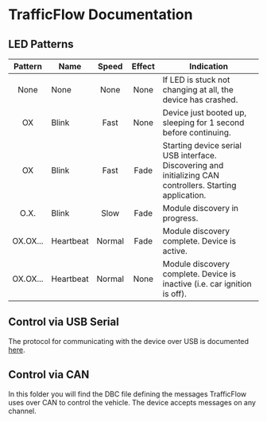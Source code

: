 # TrafficFlow Documentation

## LED Patterns

|  Pattern 	| Name      	|  Speed 	| Effect 	| Indication                                                                                                	|
|:--------:	|-----------	|:------:	|:------:	|-----------------------------------------------------------------------------------------------------------	|
|   None   	| None      	|  None  	|  None  	| If LED is stuck not changing at all, the device has crashed.                                              	|
|    OX    	| Blink     	|  Fast  	|  None  	| Device just booted up, sleeping for 1 second before continuing.                                           	|
|    OX    	| Blink     	|  Fast  	|  Fade  	| Starting device serial USB interface. Discovering and initializing CAN controllers. Starting application. 	|
|    O.X.  	| Blink     	|  Slow  	|  Fade  	| Module discovery in progress.                                                                             	|
| OX.OX... 	| Heartbeat 	| Normal 	|  Fade  	| Module discovery complete. Device is active.                                                              	|
| OX.OX... 	| Heartbeat 	| Normal 	|  None  	| Module discovery complete. Device is inactive (i.e. car ignition is off).                                 	|

## Control via USB Serial 

The protocol for communicating with the device over USB is documented [here](serial-interface-spec.md).

## Control via CAN

In this folder you will find the DBC file defining the messages TrafficFlow uses over CAN to control the vehicle.  The device accepts messages on any channel.